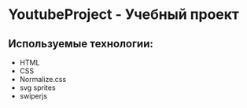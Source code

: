 # YoutubeProject - Учебный проект
## Используемые технологии:
- HTML
- CSS
- Normalize.css
- svg sprites
- swiperjs
